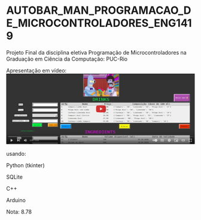 # AUTOBAR_MAN_PROGRAMACAO_DE_MICROCONTROLADORES_ENG1419
Projeto Final da disciplina eletiva Programação de Microcontroladores na Graduação em Ciência da Computação: PUC-Rio

Apresentação em vídeo:
[![Presentation](https://github.com/Ajnus/AUTOBAR_MAN_PROGRAMACAO_DE_MICROCONTROLADORES_ENG1419/blob/main/videos/thumbnail.png)](https://youtu.be/PP6cPMQUdCA)

usando:

Python (tkinter)
  
SQLite
  
C++
  
Arduino


Nota: 8.78
